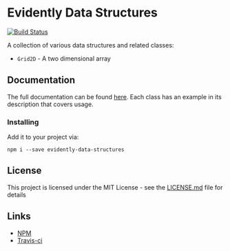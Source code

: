 # Evidently Data Structures

[![Build Status](https://travis-ci.com/EvidentlyCube/evidently-data-structures.svg?branch=master)](https://travis-ci.com/EvidentlyCube/evidently-data-structures)

A collection of various data structures and related classes:

* `Grid2D` - A two dimensional array

## Documentation

The full documentation can be found [here](https://evidentlycube.github.io/evidently-data-structures/). Each class has an example in its description that covers usage.

### Installing

Add it to your project via:

```
npm i --save evidently-data-structures
```

## License

This project is licensed under the MIT License - see the [LICENSE.md](LICENSE.md) file for details

## Links

 * [NPM](https://www.npmjs.com/package/evidently-data-structures)
 * [Travis-ci](https://travis-ci.com/EvidentlyCube/evidently-data-structures)